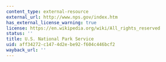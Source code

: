 ```yaml
---
content_type: external-resource
external_url: http://www.nps.gov/index.htm
has_external_license_warning: true
license: https://en.wikipedia.org/wiki/All_rights_reserved
status: ''
title: U.S. National Park Service
uid: aff34272-c147-4d2e-be92-f604c446bcf2
wayback_url: ''
---
```

